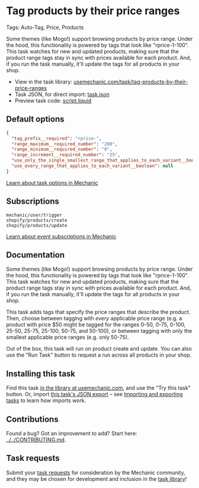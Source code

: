# Tag products by their price ranges

Tags: Auto-Tag, Price, Products

Some themes (like Mogo!) support browsing products by price range. Under the hood, this functionality is powered by tags that look like "rprice-1-100". This task watches for new and updated products, making sure that the product range tags stay in sync with prices available for each product. And, if you run the task manually, it'll update the tags for all products in your shop.

* View in the task library: [usemechanic.com/task/tag-products-by-their-price-ranges](https://usemechanic.com/task/tag-products-by-their-price-ranges)
* Task JSON, for direct import: [task.json](../../tasks/tag-products-by-their-price-ranges.json)
* Preview task code: [script.liquid](./script.liquid)

## Default options

```json
{
  "tag_prefix__required": "rprice-",
  "range_maximum__required_number": "200",
  "range_minimum__required_number": "0",
  "range_increment__required_number": "25",
  "use_only_the_single_smallest_range_that_applies_to_each_variant__boolean": null,
  "use_every_range_that_applies_to_each_variant__boolean": null
}
```

[Learn about task options in Mechanic](https://docs.usemechanic.com/article/471-task-options)

## Subscriptions

```liquid
mechanic/user/trigger
shopify/products/create
shopify/products/update
```

[Learn about event subscriptions in Mechanic](https://docs.usemechanic.com/article/408-subscriptions)

## Documentation

Some themes (like Mogo!) support browsing products by price range. Under the hood, this functionality is powered by tags that look like "rprice-1-100". This task watches for new and updated products, making sure that the product range tags stay in sync with prices available for each product. And, if you run the task manually, it'll update the tags for all products in your shop.

This task adds tags that specify the price ranges that describe the product. Then, choose between tagging with _every_ applicable price range (e.g. a product with price $50 might be tagged for the ranges 0-50, 0-75, 0-100, 25-50, 25-75, 25-100, 50-75, and 50-100), or between tagging with only the smallest applicable price ranges (e.g. only 50-75).

Out of the box, this task will run on product create and update. You can also use the "Run Task" button to request a run across all products in your shop.

## Installing this task

Find this task [in the library at usemechanic.com](https://usemechanic.com/task/tag-products-by-their-price-ranges), and use the "Try this task" button. Or, import [this task's JSON export](../../tasks/tag-products-by-their-price-ranges.json) – see [Importing and exporting tasks](https://docs.usemechanic.com/article/505-importing-and-exporting-tasks) to learn how imports work.

## Contributions

Found a bug? Got an improvement to add? Start here: [../../CONTRIBUTING.md](../../CONTRIBUTING.md).

## Task requests

Submit your [task requests](https://mechanic.canny.io/task-requests) for consideration by the Mechanic community, and they may be chosen for development and inclusion in the [task library](https://tasks.mechanic.dev/)!
